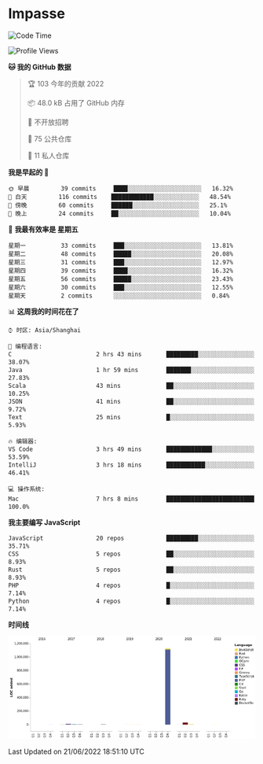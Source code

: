 # Impasse

<!--START_SECTION:waka-->
![Code Time](http://img.shields.io/badge/Code%20Time-0%20secs-blue)

![Profile Views](http://img.shields.io/badge/%E4%B8%AA%E4%BA%BA%E5%B0%81%E9%9D%A2%E8%A7%82%E7%9C%8B%E6%AC%A1%E6%95%B0-0-blue)

**🐱 我的 GitHub 数据** 

> 🏆 103 今年的贡献 2022
 > 
> 📦 48.0 kB 占用了 GitHub 内存 
 > 
> 🚫 不开放招聘
 > 
> 📜 75 公共仓库 
 > 
> 🔑 11 私人仓库  
 > 
**我是早起的 🐤** 

```text
🌞 早晨         39 commits     ████░░░░░░░░░░░░░░░░░░░░░   16.32% 
🌆 白天         116 commits    ████████████░░░░░░░░░░░░░   48.54% 
🌃 傍晚         60 commits     ██████░░░░░░░░░░░░░░░░░░░   25.1% 
🌙 晚上         24 commits     ██░░░░░░░░░░░░░░░░░░░░░░░   10.04%

```
📅 **我最有效率是 星期五** 

```text
星期一          33 commits     ███░░░░░░░░░░░░░░░░░░░░░░   13.81% 
星期二          48 commits     █████░░░░░░░░░░░░░░░░░░░░   20.08% 
星期三          31 commits     ███░░░░░░░░░░░░░░░░░░░░░░   12.97% 
星期四          39 commits     ████░░░░░░░░░░░░░░░░░░░░░   16.32% 
星期五          56 commits     █████░░░░░░░░░░░░░░░░░░░░   23.43% 
星期六          30 commits     ███░░░░░░░░░░░░░░░░░░░░░░   12.55% 
星期天          2 commits      ░░░░░░░░░░░░░░░░░░░░░░░░░   0.84%

```


📊 **这周我的时间花在了** 

```text
⌚︎ 时区: Asia/Shanghai

💬 编程语言: 
C                        2 hrs 43 mins       █████████░░░░░░░░░░░░░░░░   38.07% 
Java                     1 hr 59 mins        ███████░░░░░░░░░░░░░░░░░░   27.83% 
Scala                    43 mins             ██░░░░░░░░░░░░░░░░░░░░░░░   10.25% 
JSON                     41 mins             ██░░░░░░░░░░░░░░░░░░░░░░░   9.72% 
Text                     25 mins             █░░░░░░░░░░░░░░░░░░░░░░░░   5.93%

🔥 编辑器: 
VS Code                  3 hrs 49 mins       █████████████░░░░░░░░░░░░   53.59% 
IntelliJ                 3 hrs 18 mins       ███████████░░░░░░░░░░░░░░   46.41%

💻 操作系统: 
Mac                      7 hrs 8 mins        █████████████████████████   100.0%

```

**我主要编写 JavaScript** 

```text
JavaScript               20 repos            █████████░░░░░░░░░░░░░░░░   35.71% 
CSS                      5 repos             ██░░░░░░░░░░░░░░░░░░░░░░░   8.93% 
Rust                     5 repos             ██░░░░░░░░░░░░░░░░░░░░░░░   8.93% 
PHP                      4 repos             █░░░░░░░░░░░░░░░░░░░░░░░░   7.14% 
Python                   4 repos             █░░░░░░░░░░░░░░░░░░░░░░░░   7.14%

```


**时间线**

![Chart not found](https://raw.githubusercontent.com/impasse/impasse/master/charts/bar_graph.png) 


 Last Updated on 21/06/2022 18:51:10 UTC
<!--END_SECTION:waka-->
